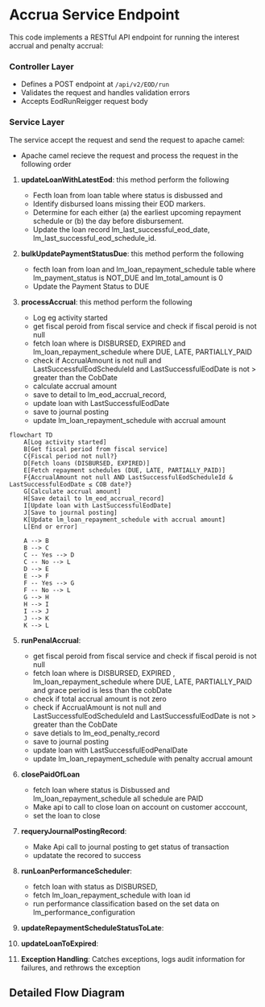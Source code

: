 
# Accrua Service Endpoint

This code implements a RESTful API endpoint for running the interest accrual and penalty accrual:

### Controller Layer

- Defines a POST endpoint at `/api/v2/EOD/run`
- Validates the request and handles validation errors
- Accepts EodRunReigger request body

### Service Layer

The service accept the request and send the request to apache camel:
- Apache camel recieve the request and process the request in the following order


1. **updateLoanWithLatestEod**: this method perform the following
   - Fecth loan  from loan table where status is disbussed and
   - Identify disbursed loans missing their EOD markers.
   - Determine for each either (a) the earliest upcoming repayment schedule or (b) the day before disbursement.
   - Update the loan record lm_last_successful_eod_date, lm_last_successful_eod_schedule_id.
     
3. **bulkUpdatePaymentStatusDue**: this method perform the following
   - fecth loan from loan and lm_loan_repayment_schedule table where lm_payment_status is NOT_DUE and lm_total_amount is 0
   - Update the Payment Status to DUE

4. **processAccrual**: this method perform the following
   - Log eg activity started
   - get fiscal peroid from  fiscal service and check if fiscal peroid is not null
   - fetch loan where is DISBURSED, EXPIRED and lm_loan_repayment_schedule where DUE, LATE, PARTIALLY_PAID
   - check if AccrualAmount is not null and LastSuccessfulEodScheduleId and  LastSuccessfulEodDate is not > greater than the CobDate
   - calculate accrual amount
   - save to detail to lm_eod_accrual_record,
   - update loan with LastSuccessfulEodDate
   - save to journal posting
   - update lm_loan_repayment_schedule with accrual amount
```mermaid
flowchart TD
    A[Log activity started]
    B[Get fiscal period from fiscal service]
    C{Fiscal period not null?}
    D[Fetch loans (DISBURSED, EXPIRED)]
    E[Fetch repayment schedules (DUE, LATE, PARTIALLY_PAID)]
    F{AccrualAmount not null AND LastSuccessfulEodScheduleId & LastSuccessfulEodDate ≤ COB date?}
    G[Calculate accrual amount]
    H[Save detail to lm_eod_accrual_record]
    I[Update loan with LastSuccessfulEodDate]
    J[Save to journal posting]
    K[Update lm_loan_repayment_schedule with accrual amount]
    L[End or error]

    A --> B
    B --> C
    C -- Yes --> D
    C -- No --> L
    D --> E
    E --> F
    F -- Yes --> G
    F -- No --> L
    G --> H
    H --> I
    I --> J
    J --> K
    K --> L
```


5. **runPenalAccrual**:
   - get fiscal peroid from  fiscal service and check if fiscal peroid is not null
   - fetch loan where is DISBURSED, EXPIRED , lm_loan_repayment_schedule where DUE, LATE, PARTIALLY_PAID and grace period is less than the cobDate
   - check if total accrual amount is not zero
   - check if AccrualAmount is not null and LastSuccessfulEodScheduleId and  LastSuccessfulEodDate is not > greater than the CobDate
   - save detials to lm_eod_penalty_record
   - save to journal posting
   - update loan with LastSuccessfulEodPenalDate
   - update lm_loan_repayment_schedule with penalty accrual amount


6. **closePaidOfLoan** 
   - fetch loan where status is Disbussed and lm_loan_repayment_schedule all schedule are PAID
   - Make api to call to close loan on account on customer acccount,
   - set the loan to close

7. **requeryJournalPostingRecord**:
   - Make Api call to journal posting to get status of transaction
   - updatate the recored to success 

8. **runLoanPerformanceScheduler**:
   - fetch loan with status as  DISBURSED,
   - fetch lm_loan_repayment_schedule with loan id
   - run performance classification based on the set data on lm_performance_configuration


10. **updateRepaymentScheduleStatusToLate**:
 
11. **updateLoanToExpired**:



12. **Exception Handling**: Catches exceptions, logs audit information for failures, and rethrows the exception

## Detailed Flow Diagram
